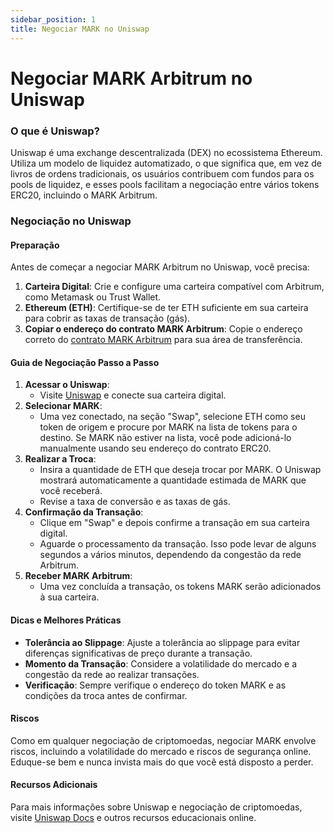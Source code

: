 ```yaml
---
sidebar_position: 1
title: Negociar MARK no Uniswap
---
```


# Negociar MARK Arbitrum no Uniswap

### O que é Uniswap?

Uniswap é uma exchange descentralizada (DEX) no ecossistema Ethereum. Utiliza um modelo de liquidez automatizado, o que significa que, em vez de livros de ordens tradicionais, os usuários contribuem com fundos para os pools de liquidez, e esses pools facilitam a negociação entre vários tokens ERC20, incluindo o MARK Arbitrum.

### Negociação no Uniswap

#### Preparação
Antes de começar a negociar MARK Arbitrum no Uniswap, você precisa:

1. **Carteira Digital**: Crie e configure uma carteira compatível com Arbitrum, como Metamask ou Trust Wallet.
2. **Ethereum (ETH)**: Certifique-se de ter ETH suficiente em sua carteira para cobrir as taxas de transação (gás).
3. **Copiar o endereço do contrato MARK Arbitrum**: Copie o endereço correto do [contrato MARK Arbitrum](/docs/learn/mark-arbitrum/specifications) para sua área de transferência.

#### Guia de Negociação Passo a Passo
1. **Acessar o Uniswap**:
   - Visite [Uniswap](https://app.uniswap.org/swap?outputCurrency=0x4D01397994aA636bDCC65c9e8024bC497498c3bb&inputCurrency=ETH&chain=arbitrum) e conecte sua carteira digital.
2. **Selecionar MARK**: 
   - Uma vez conectado, na seção "Swap", selecione ETH como seu token de origem e procure por MARK na lista de tokens para o destino. Se MARK não estiver na lista, você pode adicioná-lo manualmente usando seu endereço do contrato ERC20.
3. **Realizar a Troca**:
   - Insira a quantidade de ETH que deseja trocar por MARK. O Uniswap mostrará automaticamente a quantidade estimada de MARK que você receberá.
   - Revise a taxa de conversão e as taxas de gás.
4. **Confirmação da Transação**:
   - Clique em "Swap" e depois confirme a transação em sua carteira digital.
   - Aguarde o processamento da transação. Isso pode levar de alguns segundos a vários minutos, dependendo da congestão da rede Arbitrum.
5. **Receber MARK Arbitrum**: 
   - Uma vez concluída a transação, os tokens MARK serão adicionados à sua carteira.

#### Dicas e Melhores Práticas
- **Tolerância ao Slippage**: Ajuste a tolerância ao slippage para evitar diferenças significativas de preço durante a transação.
- **Momento da Transação**: Considere a volatilidade do mercado e a congestão da rede ao realizar transações.
- **Verificação**: Sempre verifique o endereço do token MARK e as condições da troca antes de confirmar.

#### Riscos
Como em qualquer negociação de criptomoedas, negociar MARK envolve riscos, incluindo a volatilidade do mercado e riscos de segurança online. Eduque-se bem e nunca invista mais do que você está disposto a perder.

#### Recursos Adicionais
Para mais informações sobre Uniswap e negociação de criptomoedas, visite [Uniswap Docs](https://docs.uniswap.org) e outros recursos educacionais online.
